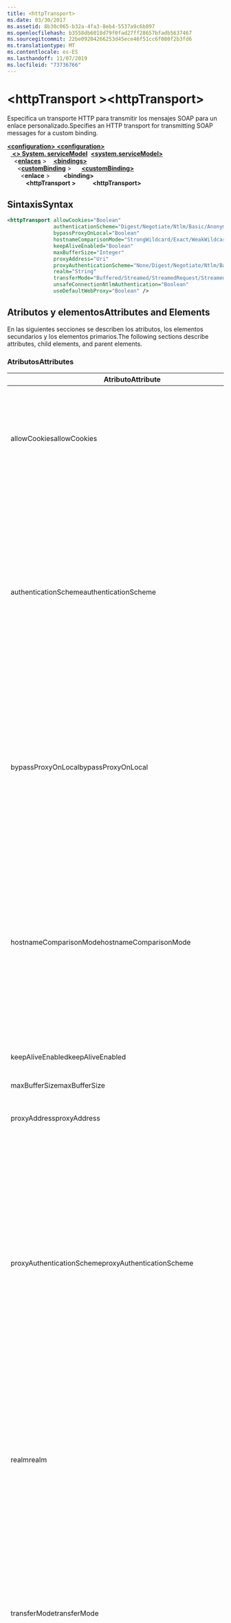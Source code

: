 ```yaml
---
title: <httpTransport>
ms.date: 03/30/2017
ms.assetid: 8b30c065-b32a-4fa3-8eb4-5537a9c6b897
ms.openlocfilehash: b3558db6018d79f0fad27ff28657bfadb5637467
ms.sourcegitcommit: 22be09204266253d45ece46f51cc6f080f2b3fd6
ms.translationtype: MT
ms.contentlocale: es-ES
ms.lasthandoff: 11/07/2019
ms.locfileid: "73736766"
---
```

# <a name="httptransport"></a><span data-ttu-id="dd79c-101">\<httpTransport ></span><span class="sxs-lookup"><span data-stu-id="dd79c-101">\<httpTransport></span></span>
<span data-ttu-id="dd79c-102">Especifica un transporte HTTP para transmitir los mensajes SOAP para un enlace personalizado.</span><span class="sxs-lookup"><span data-stu-id="dd79c-102">Specifies an HTTP transport for transmitting SOAP messages for a custom binding.</span></span>  
  
<span data-ttu-id="dd79c-103">[ **\<configuration>** ](../configuration-element.md)</span><span class="sxs-lookup"><span data-stu-id="dd79c-103">[**\<configuration>**](../configuration-element.md)</span></span>\
<span data-ttu-id="dd79c-104">&nbsp;&nbsp;[ **\<> System. serviceModel**](system-servicemodel.md)</span><span class="sxs-lookup"><span data-stu-id="dd79c-104">&nbsp;&nbsp;[**\<system.serviceModel>**](system-servicemodel.md)</span></span>\
<span data-ttu-id="dd79c-105">&nbsp;&nbsp;&nbsp;&nbsp;\<[**enlaces**](bindings.md) ></span><span class="sxs-lookup"><span data-stu-id="dd79c-105">&nbsp;&nbsp;&nbsp;&nbsp;[**\<bindings>**](bindings.md)</span></span>\
<span data-ttu-id="dd79c-106">&nbsp;&nbsp;&nbsp;&nbsp;&nbsp;&nbsp;\<[**customBinding**](custombinding.md) ></span><span class="sxs-lookup"><span data-stu-id="dd79c-106">&nbsp;&nbsp;&nbsp;&nbsp;&nbsp;&nbsp;[**\<customBinding>**](custombinding.md)</span></span>\
<span data-ttu-id="dd79c-107">&nbsp;&nbsp;&nbsp;&nbsp;&nbsp;&nbsp;&nbsp;&nbsp;\<**enlace** ></span><span class="sxs-lookup"><span data-stu-id="dd79c-107">&nbsp;&nbsp;&nbsp;&nbsp;&nbsp;&nbsp;&nbsp;&nbsp;**\<binding>**</span></span>\
<span data-ttu-id="dd79c-108">&nbsp;&nbsp;&nbsp;&nbsp;&nbsp;&nbsp;&nbsp;&nbsp;&nbsp;&nbsp; **\<httpTransport >**</span><span class="sxs-lookup"><span data-stu-id="dd79c-108">&nbsp;&nbsp;&nbsp;&nbsp;&nbsp;&nbsp;&nbsp;&nbsp;&nbsp;&nbsp;**\<httpTransport>**</span></span>  
  
## <a name="syntax"></a><span data-ttu-id="dd79c-109">Sintaxis</span><span class="sxs-lookup"><span data-stu-id="dd79c-109">Syntax</span></span>  
  
```xml  
<httpTransport allowCookies="Boolean"
               authenticationScheme="Digest/Negotiate/Ntlm/Basic/Anonymous"
               bypassProxyOnLocal="Boolean"
               hostnameComparisonMode="StrongWildcard/Exact/WeakWildcard"
               keepAliveEnabled="Boolean"
               maxBufferSize="Integer"
               proxyAddress="Uri"
               proxyAuthenticationScheme="None/Digest/Negotiate/Ntlm/Basic/Anonymous"
               realm="String"
               transferMode="Buffered/Streamed/StreamedRequest/StreamedResponse"
               unsafeConnectionNtlmAuthentication="Boolean"
               useDefaultWebProxy="Boolean" />
```  
  
## <a name="attributes-and-elements"></a><span data-ttu-id="dd79c-110">Atributos y elementos</span><span class="sxs-lookup"><span data-stu-id="dd79c-110">Attributes and Elements</span></span>  
 <span data-ttu-id="dd79c-111">En las siguientes secciones se describen los atributos, los elementos secundarios y los elementos primarios.</span><span class="sxs-lookup"><span data-stu-id="dd79c-111">The following sections describe attributes, child elements, and parent elements.</span></span>  
  
### <a name="attributes"></a><span data-ttu-id="dd79c-112">Atributos</span><span class="sxs-lookup"><span data-stu-id="dd79c-112">Attributes</span></span>  
  
|<span data-ttu-id="dd79c-113">Atributo</span><span class="sxs-lookup"><span data-stu-id="dd79c-113">Attribute</span></span>|<span data-ttu-id="dd79c-114">Descripción</span><span class="sxs-lookup"><span data-stu-id="dd79c-114">Description</span></span>|  
|---------------|-----------------|  
|<span data-ttu-id="dd79c-115">allowCookies</span><span class="sxs-lookup"><span data-stu-id="dd79c-115">allowCookies</span></span>|<span data-ttu-id="dd79c-116">Un valor booleano que especifica si el cliente acepta las cookies y las propaga en solicitudes futuras.</span><span class="sxs-lookup"><span data-stu-id="dd79c-116">A Boolean value that specifies whether the client accepts cookies and propagates them on future requests.</span></span> <span data-ttu-id="dd79c-117">De manera predeterminada, es `false`.</span><span class="sxs-lookup"><span data-stu-id="dd79c-117">The default is `false`.</span></span><br /><br /> <span data-ttu-id="dd79c-118">Puede usar este atributo al interactuar con los servicios Web ASMX que utilizan cookies.</span><span class="sxs-lookup"><span data-stu-id="dd79c-118">You can use this attribute when you interact with ASMX Web services that use cookies.</span></span> <span data-ttu-id="dd79c-119">De esta manera, puede estar seguro de que las cookies devueltas del servidor se copian automáticamente en todas las solicitudes de cliente futuras para ese servicio.</span><span class="sxs-lookup"><span data-stu-id="dd79c-119">In this way, you can be sure that the cookies returned from the server are automatically copied to all future client requests for that service.</span></span>|  
|<span data-ttu-id="dd79c-120">authenticationScheme</span><span class="sxs-lookup"><span data-stu-id="dd79c-120">authenticationScheme</span></span>|<span data-ttu-id="dd79c-121">Especifica el protocolo utilizado para autenticar solicitudes de cliente que son procesadas por un agente de escucha HTTP.</span><span class="sxs-lookup"><span data-stu-id="dd79c-121">Specifies the protocol used to authenticate client requests being processed by an HTTP listener.</span></span> <span data-ttu-id="dd79c-122">Los valores válidos son los siguientes:</span><span class="sxs-lookup"><span data-stu-id="dd79c-122">Valid values include the following:</span></span><br /><br /> <span data-ttu-id="dd79c-123">-Digest: especifica la autenticación implícita.</span><span class="sxs-lookup"><span data-stu-id="dd79c-123">-   Digest: Specifies digest authentication.</span></span><br /><span data-ttu-id="dd79c-124">-Negotiate: negocia con el cliente para determinar el esquema de autenticación.</span><span class="sxs-lookup"><span data-stu-id="dd79c-124">-   Negotiate: Negotiates with the client to determine the authentication scheme.</span></span> <span data-ttu-id="dd79c-125">Si cliente y el servidor son compatibles con Kerberos, se utiliza; de lo contrario, se utiliza NTLM.</span><span class="sxs-lookup"><span data-stu-id="dd79c-125">If both client and server support Kerberos, it is used; otherwise, NTLM is used.</span></span><br /><span data-ttu-id="dd79c-126">-NTLM: especifica la autenticación NTLM.</span><span class="sxs-lookup"><span data-stu-id="dd79c-126">-   Ntlm: Specifies NTLM authentication.</span></span><br /><span data-ttu-id="dd79c-127">-Basic: especifica la autenticación básica.</span><span class="sxs-lookup"><span data-stu-id="dd79c-127">-   Basic: Specifies basic authentication.</span></span><br /><span data-ttu-id="dd79c-128">-Anonymous: especifica la autenticación anónima.</span><span class="sxs-lookup"><span data-stu-id="dd79c-128">-   Anonymous: Specifies anonymous authentication.</span></span><br /><br /> <span data-ttu-id="dd79c-129">El valor predeterminado es Anonymous.</span><span class="sxs-lookup"><span data-stu-id="dd79c-129">The default is Anonymous.</span></span> <span data-ttu-id="dd79c-130">Este atributo es del tipo <xref:System.Net.AuthenticationSchemes>.</span><span class="sxs-lookup"><span data-stu-id="dd79c-130">This attribute is of type <xref:System.Net.AuthenticationSchemes>.</span></span> <span data-ttu-id="dd79c-131">Se puede establecer este atributo sólo una vez.</span><span class="sxs-lookup"><span data-stu-id="dd79c-131">This attribute can only be set once.</span></span>|  
|<span data-ttu-id="dd79c-132">bypassProxyOnLocal</span><span class="sxs-lookup"><span data-stu-id="dd79c-132">bypassProxyOnLocal</span></span>|<span data-ttu-id="dd79c-133">Valor de tipo booleano que indica si se omitirá el servidor proxy para las direcciones locales.</span><span class="sxs-lookup"><span data-stu-id="dd79c-133">A Boolean value that indicates whether to bypass the proxy server for local addresses.</span></span> <span data-ttu-id="dd79c-134">De manera predeterminada, es `false`.</span><span class="sxs-lookup"><span data-stu-id="dd79c-134">The default is `false`.</span></span><br /><br /> <span data-ttu-id="dd79c-135">Una dirección local es la que está en la LAN local o intranet.</span><span class="sxs-lookup"><span data-stu-id="dd79c-135">A local address is one that is on the local LAN or intranet.</span></span><br /><br /> <span data-ttu-id="dd79c-136">Windows Communication Foundation (WCF) siempre omite el proxy si la dirección del servicio comienza con `http://localhost`.</span><span class="sxs-lookup"><span data-stu-id="dd79c-136">Windows Communication Foundation (WCF) always ignores the proxy if the service address begins with `http://localhost`.</span></span><br /><br /> <span data-ttu-id="dd79c-137">Debería utilizar el nombre del host en lugar del localhost si desea que los clientes pasen por un proxy al comunicarse con los servicios en el mismo equipo.</span><span class="sxs-lookup"><span data-stu-id="dd79c-137">You should use the host name rather than localhost if you want clients to go through a proxy when talking to services on the same machine.</span></span>|  
|<span data-ttu-id="dd79c-138">hostnameComparisonMode</span><span class="sxs-lookup"><span data-stu-id="dd79c-138">hostnameComparisonMode</span></span>|<span data-ttu-id="dd79c-139">Especifica el modo de comparación de nombres de host HTTP usado para analizar los URI.</span><span class="sxs-lookup"><span data-stu-id="dd79c-139">Specifies the HTTP hostname comparison mode used to parse URIs.</span></span> <span data-ttu-id="dd79c-140">Los valores válidos son</span><span class="sxs-lookup"><span data-stu-id="dd79c-140">Valid values are,</span></span><br /><br /> <span data-ttu-id="dd79c-141">-StrongWildcard: ("+") coincide con todos los nombres de host posibles en el contexto del esquema especificado, el puerto y el URI relativo.</span><span class="sxs-lookup"><span data-stu-id="dd79c-141">-   StrongWildcard: ("+") matches all possible hostnames in the context of the specified scheme, port and relative URI.</span></span><br /><span data-ttu-id="dd79c-142">-Exact: sin caracteres comodín</span><span class="sxs-lookup"><span data-stu-id="dd79c-142">-   Exact: no wildcards</span></span><br /><span data-ttu-id="dd79c-143">-WeakWildcard: ("\*") coincide con todos los nombres de host posibles en el contexto del esquema especificado, el puerto y los URI relativos que no se han encontrado explícitamente o a través del mecanismo de comodín seguro.</span><span class="sxs-lookup"><span data-stu-id="dd79c-143">-   WeakWildcard: ("\*") matches all possible hostname in the context of the specified scheme, port and relative UIR that have not been matched explicitly or through the strong wildcard mechanism.</span></span><br /><br /> <span data-ttu-id="dd79c-144">Este atributo es del tipo <xref:System.ServiceModel.HostNameComparisonMode>.</span><span class="sxs-lookup"><span data-stu-id="dd79c-144">This attribute is of type <xref:System.ServiceModel.HostNameComparisonMode>.</span></span> <span data-ttu-id="dd79c-145">De manera predeterminada, es <xref:System.ServiceModel.HostNameComparisonMode.StrongWildcard>.</span><span class="sxs-lookup"><span data-stu-id="dd79c-145">The default is <xref:System.ServiceModel.HostNameComparisonMode.StrongWildcard>.</span></span>|  
|<span data-ttu-id="dd79c-146">keepAliveEnabled</span><span class="sxs-lookup"><span data-stu-id="dd79c-146">keepAliveEnabled</span></span>|<span data-ttu-id="dd79c-147">Un valor booleano que especifica si se debe establecer una conexión continua con el recurso de Internet.</span><span class="sxs-lookup"><span data-stu-id="dd79c-147">A Boolean value that specifies whether to make a persistent connection to the internet resource.</span></span>|  
|<span data-ttu-id="dd79c-148">maxBufferSize</span><span class="sxs-lookup"><span data-stu-id="dd79c-148">maxBufferSize</span></span>|<span data-ttu-id="dd79c-149">Un entero positivo que especifica el tamaño máximo del búfer.</span><span class="sxs-lookup"><span data-stu-id="dd79c-149">A positive integer that specifies the maximum size of the buffer.</span></span> <span data-ttu-id="dd79c-150">El valor predeterminado es 524288.</span><span class="sxs-lookup"><span data-stu-id="dd79c-150">The default is 524288</span></span>|  
|<span data-ttu-id="dd79c-151">proxyAddress</span><span class="sxs-lookup"><span data-stu-id="dd79c-151">proxyAddress</span></span>|<span data-ttu-id="dd79c-152">Un URI que especifica la dirección del proxy HTTP.</span><span class="sxs-lookup"><span data-stu-id="dd79c-152">A URI that specifies the address of the HTTP proxy.</span></span> <span data-ttu-id="dd79c-153">Si `useSystemWebProxy` es `true`, este valor debe ser `null`.</span><span class="sxs-lookup"><span data-stu-id="dd79c-153">If `useSystemWebProxy` is `true`, this setting must be `null`.</span></span> <span data-ttu-id="dd79c-154">De manera predeterminada, es `null`.</span><span class="sxs-lookup"><span data-stu-id="dd79c-154">The default is `null`.</span></span>|  
|<span data-ttu-id="dd79c-155">proxyAuthenticationScheme</span><span class="sxs-lookup"><span data-stu-id="dd79c-155">proxyAuthenticationScheme</span></span>|<span data-ttu-id="dd79c-156">Especifica el protocolo utilizado para autenticar solicitudes de cliente que son procesadas por un proxy HTTP.</span><span class="sxs-lookup"><span data-stu-id="dd79c-156">Specifies the protocol used for authenticating client requests being processed by an HTTP proxy.</span></span> <span data-ttu-id="dd79c-157">Los valores válidos son los siguientes:</span><span class="sxs-lookup"><span data-stu-id="dd79c-157">Valid values include the following:</span></span><br /><br /> <span data-ttu-id="dd79c-158">-None: no se realiza ninguna autenticación.</span><span class="sxs-lookup"><span data-stu-id="dd79c-158">-   None: No authentication is performed.</span></span><br /><span data-ttu-id="dd79c-159">-Digest: especifica la autenticación implícita.</span><span class="sxs-lookup"><span data-stu-id="dd79c-159">-   Digest: Specifies digest authentication.</span></span><br /><span data-ttu-id="dd79c-160">-Negotiate: negocia con el cliente para determinar el esquema de autenticación.</span><span class="sxs-lookup"><span data-stu-id="dd79c-160">-   Negotiate: Negotiates with the client to determine the authentication scheme.</span></span> <span data-ttu-id="dd79c-161">Si cliente y el servidor son compatibles con Kerberos, se utiliza; de lo contrario, se utiliza NTLM.</span><span class="sxs-lookup"><span data-stu-id="dd79c-161">If both client and server support Kerberos, it is used; otherwise, NTLM is used.</span></span><br /><span data-ttu-id="dd79c-162">-NTLM: especifica la autenticación NTLM.</span><span class="sxs-lookup"><span data-stu-id="dd79c-162">-   Ntlm: Specifies NTLM authentication.</span></span><br /><span data-ttu-id="dd79c-163">-Basic: especifica la autenticación básica.</span><span class="sxs-lookup"><span data-stu-id="dd79c-163">-   Basic: Specifies basic authentication.</span></span><br /><span data-ttu-id="dd79c-164">-Anonymous: especifica la autenticación anónima.</span><span class="sxs-lookup"><span data-stu-id="dd79c-164">-   Anonymous: Specifies anonymous authentication.</span></span><br /><br /> <span data-ttu-id="dd79c-165">El valor predeterminado es Anonymous.</span><span class="sxs-lookup"><span data-stu-id="dd79c-165">The default is Anonymous.</span></span> <span data-ttu-id="dd79c-166">Este atributo es del tipo <xref:System.Net.AuthenticationSchemes>.</span><span class="sxs-lookup"><span data-stu-id="dd79c-166">This attribute is of type <xref:System.Net.AuthenticationSchemes>.</span></span> <span data-ttu-id="dd79c-167">Tenga en cuenta que no se admite <xref:System.Net.AuthenticationSchemes.IntegratedWindowsAuthentication?displayProperty=nameWithType>.</span><span class="sxs-lookup"><span data-stu-id="dd79c-167">Note that <xref:System.Net.AuthenticationSchemes.IntegratedWindowsAuthentication?displayProperty=nameWithType> is not supported.</span></span>|  
|<span data-ttu-id="dd79c-168">realm</span><span class="sxs-lookup"><span data-stu-id="dd79c-168">realm</span></span>|<span data-ttu-id="dd79c-169">Una cadena que especifica el dominio kerberos que se utilizará en el proxy/servidor.</span><span class="sxs-lookup"><span data-stu-id="dd79c-169">A string that specifies the realm to use on the proxy/server.</span></span> <span data-ttu-id="dd79c-170">El valor predeterminado es una cadena vacía.</span><span class="sxs-lookup"><span data-stu-id="dd79c-170">The default is an empty string.</span></span><br /><br /> <span data-ttu-id="dd79c-171">Los servidores usan los dominios para particionar recursos protegidos.</span><span class="sxs-lookup"><span data-stu-id="dd79c-171">Servers use realms to partition protected resources.</span></span> <span data-ttu-id="dd79c-172">Cada partición puede tener su propio esquema de autenticación y/o base de datos de autorización.</span><span class="sxs-lookup"><span data-stu-id="dd79c-172">Each partition can have its own authentication scheme and/or authorization database.</span></span> <span data-ttu-id="dd79c-173">Los dominios sólo se utilizan para la autenticación básica e implícita.</span><span class="sxs-lookup"><span data-stu-id="dd79c-173">Realms are used only for basic and digest authentication.</span></span> <span data-ttu-id="dd79c-174">Cuando un cliente se autentica correctamente, la autenticación es válida para todos los recursos de un dominio kerberos determinado.</span><span class="sxs-lookup"><span data-stu-id="dd79c-174">After a client successfully authenticates, the authentication is valid for all resources in a given realm.</span></span> <span data-ttu-id="dd79c-175">Para obtener una descripción detallada de los territorios, consulte RFC 2617 en el [sitio web de IETF](https://www.ietf.org).</span><span class="sxs-lookup"><span data-stu-id="dd79c-175">For a detailed description of realms, see RFC 2617 at the [IETF website](https://www.ietf.org).</span></span>|  
|<span data-ttu-id="dd79c-176">transferMode</span><span class="sxs-lookup"><span data-stu-id="dd79c-176">transferMode</span></span>|<span data-ttu-id="dd79c-177">Especifica si los mensajes se almacenan en búfer, se transmiten o si son una solicitud o una respuesta.</span><span class="sxs-lookup"><span data-stu-id="dd79c-177">Specifies whether messages are buffered or streamed or a request or response.</span></span> <span data-ttu-id="dd79c-178">Los valores válidos son los siguientes:</span><span class="sxs-lookup"><span data-stu-id="dd79c-178">Valid values include the following:</span></span><br /><br /> <span data-ttu-id="dd79c-179">-Buffered: los mensajes de solicitud y respuesta se almacenan en búfer.</span><span class="sxs-lookup"><span data-stu-id="dd79c-179">-   Buffered: The request and response messages are buffered.</span></span><br /><span data-ttu-id="dd79c-180">-Streamed: los mensajes de solicitud y respuesta se transmiten por secuencias.</span><span class="sxs-lookup"><span data-stu-id="dd79c-180">-   Streamed: The request and response messages are streamed.</span></span><br /><span data-ttu-id="dd79c-181">-StreamedRequest: se transmite el mensaje de solicitud y se almacena en búfer el mensaje de respuesta.</span><span class="sxs-lookup"><span data-stu-id="dd79c-181">-   StreamedRequest: The request message is streamed and the response message is buffered.</span></span><br /><span data-ttu-id="dd79c-182">-StreamedResponse: el mensaje de solicitud se almacena en búfer y se transmite el mensaje de respuesta.</span><span class="sxs-lookup"><span data-stu-id="dd79c-182">-   StreamedResponse: The request message is buffered and the response message is streamed.</span></span><br /><br /> <span data-ttu-id="dd79c-183">El valor predeterminado es Buffered.</span><span class="sxs-lookup"><span data-stu-id="dd79c-183">The default is Buffered.</span></span> <span data-ttu-id="dd79c-184">Este atributo es del tipo <xref:System.ServiceModel.TransferMode>.</span><span class="sxs-lookup"><span data-stu-id="dd79c-184">This attribute is of type <xref:System.ServiceModel.TransferMode> .</span></span>|  
|<span data-ttu-id="dd79c-185">unsafeConnectionNtlmAuthentication</span><span class="sxs-lookup"><span data-stu-id="dd79c-185">unsafeConnectionNtlmAuthentication</span></span>|<span data-ttu-id="dd79c-186">Un valor booleano que especifica si la conexión compartida no segura está habilitada en el servidor.</span><span class="sxs-lookup"><span data-stu-id="dd79c-186">A Boolean value that specifies whether Unsafe Connection Sharing is enabled on the server.</span></span> <span data-ttu-id="dd79c-187">De manera predeterminada, es `false`.</span><span class="sxs-lookup"><span data-stu-id="dd79c-187">The default is `false`.</span></span> <span data-ttu-id="dd79c-188">Si está habilitado, la autenticación NTLM se realiza una vez en cada conexión TCP.</span><span class="sxs-lookup"><span data-stu-id="dd79c-188">If enabled, NTLM authentication is performed once on each TCP connection.</span></span>|  
|<span data-ttu-id="dd79c-189">useDefaultWebProxy</span><span class="sxs-lookup"><span data-stu-id="dd79c-189">useDefaultWebProxy</span></span>|<span data-ttu-id="dd79c-190">Un valor que especifica si se utiliza la configuración del proxy del equipo en lugar de la configuración específica del usuario.</span><span class="sxs-lookup"><span data-stu-id="dd79c-190">A Boolean value that specifies whether the machine-wide proxy settings are used rather than the user specific settings.</span></span> <span data-ttu-id="dd79c-191">De manera predeterminada, es `true`.</span><span class="sxs-lookup"><span data-stu-id="dd79c-191">The default is `true`.</span></span>|  
  
### <a name="child-elements"></a><span data-ttu-id="dd79c-192">Elementos secundarios</span><span class="sxs-lookup"><span data-stu-id="dd79c-192">Child Elements</span></span>  
 <span data-ttu-id="dd79c-193">Ninguno</span><span class="sxs-lookup"><span data-stu-id="dd79c-193">None</span></span>  
  
### <a name="parent-elements"></a><span data-ttu-id="dd79c-194">Elementos primarios</span><span class="sxs-lookup"><span data-stu-id="dd79c-194">Parent Elements</span></span>  
  
|<span data-ttu-id="dd79c-195">Elemento</span><span class="sxs-lookup"><span data-stu-id="dd79c-195">Element</span></span>|<span data-ttu-id="dd79c-196">Descripción</span><span class="sxs-lookup"><span data-stu-id="dd79c-196">Description</span></span>|  
|-------------|-----------------|  
|[<span data-ttu-id="dd79c-197">\<> de enlace</span><span class="sxs-lookup"><span data-stu-id="dd79c-197">\<binding></span></span>](bindings.md)|<span data-ttu-id="dd79c-198">Define todas las funcionalidades de enlace del enlace personalizado.</span><span class="sxs-lookup"><span data-stu-id="dd79c-198">Defines all binding capabilities of the custom binding.</span></span>|  
  
## <a name="remarks"></a><span data-ttu-id="dd79c-199">Comentarios</span><span class="sxs-lookup"><span data-stu-id="dd79c-199">Remarks</span></span>  
 <span data-ttu-id="dd79c-200">El elemento `httpTransport` es el punto inicial para crear un enlace personalizado que implementa el protocolo de transporte HTTP.</span><span class="sxs-lookup"><span data-stu-id="dd79c-200">The `httpTransport` element is the starting point for creating a custom binding that implements the HTTP transport protocol.</span></span> <span data-ttu-id="dd79c-201">HTTP es el transporte primario utilizado para fines de interoperabilidad.</span><span class="sxs-lookup"><span data-stu-id="dd79c-201">HTTP is the primary transport used for interoperability purposes.</span></span> <span data-ttu-id="dd79c-202">El Windows Communication Foundation (WCF) admite este transporte para garantizar la interoperabilidad con otras pilas de servicios web que no son de WCF.</span><span class="sxs-lookup"><span data-stu-id="dd79c-202">This transport is supported by the Windows Communication Foundation (WCF) to ensure interoperability with other non-WCF Web services stacks.</span></span>  
  
## <a name="see-also"></a><span data-ttu-id="dd79c-203">Vea también</span><span class="sxs-lookup"><span data-stu-id="dd79c-203">See also</span></span>

- <xref:System.ServiceModel.Configuration.HttpTransportElement>
- <xref:System.ServiceModel.Channels.HttpTransportBindingElement>
- <xref:System.ServiceModel.Channels.TransportBindingElement>
- <xref:System.ServiceModel.Channels.CustomBinding>
- [<span data-ttu-id="dd79c-204">Transportes</span><span class="sxs-lookup"><span data-stu-id="dd79c-204">Transports</span></span>](../../../wcf/feature-details/transports.md)
- [<span data-ttu-id="dd79c-205">Elección del transporte</span><span class="sxs-lookup"><span data-stu-id="dd79c-205">Choosing a Transport</span></span>](../../../wcf/feature-details/choosing-a-transport.md)
- [<span data-ttu-id="dd79c-206">Enlaces</span><span class="sxs-lookup"><span data-stu-id="dd79c-206">Bindings</span></span>](../../../wcf/bindings.md)
- [<span data-ttu-id="dd79c-207">Extensión de enlaces</span><span class="sxs-lookup"><span data-stu-id="dd79c-207">Extending Bindings</span></span>](../../../wcf/extending/extending-bindings.md)
- [<span data-ttu-id="dd79c-208">Enlaces personalizados</span><span class="sxs-lookup"><span data-stu-id="dd79c-208">Custom Bindings</span></span>](../../../wcf/extending/custom-bindings.md)
- [<span data-ttu-id="dd79c-209">\<customBinding ></span><span class="sxs-lookup"><span data-stu-id="dd79c-209">\<customBinding></span></span>](custombinding.md)
